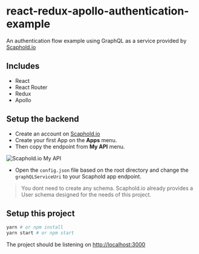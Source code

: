 # react-redux-apollo-authentication-example
An authentication flow example using GraphQL as a service provided by [Scaphold.io](http://scaphold.io)

## Includes
- React
- React Router
- Redux
- Apollo

## Setup the backend
- Create an account on [Scaphold.io](http://scaphold.io)
- Create your first App on the **Apps** menu.
- Then copy the endpoint from **My API** menu.

![Scaphold.io My API](https://s4.postimg.org/tfr6aehod/Screenshot_2017-07-18_09.51.08.png)

- Open the `config.json` file based on the root directory and change the `graphQLServiceUri` to your Scaphold app endpoint.

> You dont need to create any schema. Scaphold.io already provides a User schema designed for the needs of this project.

## Setup this project
```bash
yarn # or npm install
yarn start # or npm start
```

The project should be listening on [http://localhost:3000](http://localhost:3000)
